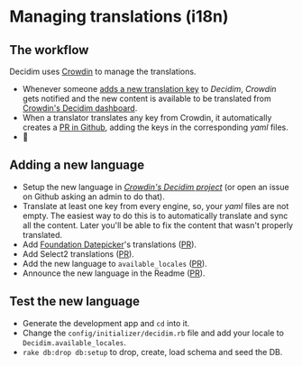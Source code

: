 # Managing translations (i18n)

## The workflow

Decidim uses [Crowdin](https://crowdin.com/) to manage the translations.

- Whenever someone [adds a new translation key](https://github.com/decidim/decidim/pull/1814/files#diff-c78c80097da59920d55b3f462ca21afaR177) to _Decidim_, _Crowdin_ gets notified and the new content is available to be translated from [Crowdin's Decidim dashboard](https://crowdin.com/project/decidim).
- When a translator translates any key from Crowdin, it automatically creates a [PR in Github](https://github.com/decidim/decidim/pulls?utf8=%E2%9C%93&q=is%3Apr%20author%3Adecidim-bot%20Crowdin), adding the keys in the corresponding _yaml_ files.
- 🌈

## Adding a new language

- Setup the new language in [_Crowdin's Decidim project_](https://crowdin.com/project/decidim) (or open an issue on Github asking an admin to do that).
- Translate at least one key from every engine, so, your _yaml_ files are not empty. The easiest way to do this is to automatically translate and sync all the content. Later you'll be able to fix the content that wasn't properly translated.
- Add [Foundation Datepicker](https://github.com/najlepsiwebdesigner/foundation-datepicker/tree/master/js/locales)'s translations ([PR](https://github.com/decidim/decidim/pull/2039)).
- Add Select2 translations ([PR](https://github.com/decidim/decidim/pull/2214)).
- Add the new language to `available_locales` ([PR](https://github.com/decidim/decidim/pull/1991)).
- Announce the new language in the Readme ([PR](https://github.com/decidim/decidim/pull/2125)).

## Test the new language

- Generate the development app and `cd` into it.
- Change the `config/initializer/decidim.rb` file and add your locale to `Decidim.available_locales`.
- `rake db:drop db:setup` to drop, create, load schema and seed the DB.

